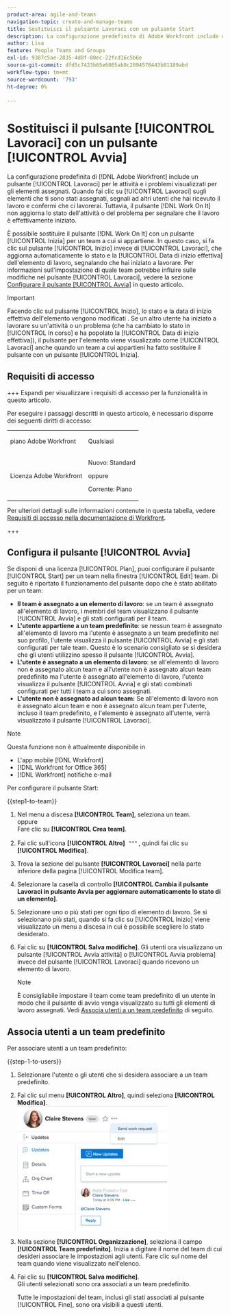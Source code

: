 ```yaml
---
product-area: agile-and-teams
navigation-topic: create-and-manage-teams
title: Sostituisci il pulsante Lavoraci con un pulsante Start
description: La configurazione predefinita di Adobe Workfront include un pulsante Lavoraci per le attività e i problemi visualizzati per gli elementi assegnati.
author: Lisa
feature: People Teams and Groups
exl-id: 9387c5ae-2835-4d8f-80ec-22fcd16c5b6e
source-git-commit: dfd5c7423b65e6065ab9c2094578443b81189abd
workflow-type: tm+mt
source-wordcount: '793'
ht-degree: 0%

---
```


# Sostituisci il pulsante [!UICONTROL Lavoraci] con un pulsante [!UICONTROL Avvia]

La configurazione predefinita di [!DNL Adobe Workfront] include un pulsante [!UICONTROL Lavoraci] per le attività e i problemi visualizzati per gli elementi assegnati. Quando fai clic su [!UICONTROL Lavoraci] sugli elementi che ti sono stati assegnati, segnali ad altri utenti che hai ricevuto il lavoro e confermi che ci lavorerai. Tuttavia, il pulsante [!DNL Work On It] non aggiorna lo stato dell&#39;attività o del problema per segnalare che il lavoro è effettivamente iniziato.

È possibile sostituire il pulsante [!DNL Work On It] con un pulsante [!UICONTROL Inizia] per un team a cui si appartiene. In questo caso, si fa clic sul pulsante [!UICONTROL Inizio] invece di [!UICONTROL Lavoraci], che aggiorna automaticamente lo stato e la [!UICONTROL Data di inizio effettiva] dell&#39;elemento di lavoro, segnalando che hai iniziato a lavorare. Per informazioni sull&#39;impostazione di quale team potrebbe influire sulle modifiche nel pulsante [!UICONTROL Lavoraci], vedere la sezione [Configurare il pulsante [!UICONTROL Avvia]](#configure-the-uicontrol-start-button) in questo articolo.

>[!IMPORTANT]
>
>Facendo clic sul pulsante [!UICONTROL Inizio], lo stato e la data di inizio effettiva dell&#39;elemento vengono modificati . Se un altro utente ha iniziato a lavorare su un&#39;attività o un problema (che ha cambiato lo stato in [!UICONTROL In corso] e ha popolato la [!UICONTROL Data di inizio effettiva]), il pulsante per l&#39;elemento viene visualizzato come [!UICONTROL Lavoraci] anche quando un team a cui appartieni ha fatto sostituire il pulsante con un pulsante [!UICONTROL Inizia].

## Requisiti di accesso

+++ Espandi per visualizzare i requisiti di accesso per la funzionalità in questo articolo.

Per eseguire i passaggi descritti in questo articolo, è necessario disporre dei seguenti diritti di accesso:

<table style="table-layout:auto"> 
 <col> 
 <col> 
 <tbody> 
  <tr data-mc-conditions=""> 
   <td role="rowheader"> <p>piano Adobe Workfront</p> </td> 
   <td>Qualsiasi</td> 
  </tr> 
  <tr> 
   <td role="rowheader">Licenza Adobe Workfront</td> 
   <td>
   <p>Nuovo: Standard</p>
   <p>oppure</p>
   <p>Corrente: Piano</p></td>
  </tr> 
 </tbody> 
</table>

Per ulteriori dettagli sulle informazioni contenute in questa tabella, vedere [Requisiti di accesso nella documentazione di Workfront](/help/quicksilver/administration-and-setup/add-users/access-levels-and-object-permissions/access-level-requirements-in-documentation.md).

+++

## Configura il pulsante [!UICONTROL Avvia]

Se disponi di una licenza [!UICONTROL Plan], puoi configurare il pulsante [!UICONTROL Start] per un team nella finestra [!UICONTROL Edit] team. Di seguito è riportato il funzionamento del pulsante dopo che è stato abilitato per un team:

* **Il team è assegnato a un elemento di lavoro**: se un team è assegnato all&#39;elemento di lavoro, i membri del team visualizzano il pulsante [!UICONTROL Avvia] e gli stati configurati per il team.
* **L&#39;utente appartiene a un team predefinito**: se nessun team è assegnato all&#39;elemento di lavoro ma l&#39;utente è assegnato a un team predefinito nel suo profilo, l&#39;utente visualizza il pulsante [!UICONTROL Avvia] e gli stati configurati per tale team. Questo è lo scenario consigliato se si desidera che gli utenti utilizzino spesso il pulsante [!UICONTROL Avvia].
* **L&#39;utente è assegnato a un elemento di lavoro**: se all&#39;elemento di lavoro non è assegnato alcun team e all&#39;utente non è assegnato alcun team predefinito ma l&#39;utente è assegnato all&#39;elemento di lavoro, l&#39;utente visualizza il pulsante [!UICONTROL Avvia] e gli stati combinati configurati per tutti i team a cui sono assegnati.
* **L&#39;utente non è assegnato ad alcun team:** Se all&#39;elemento di lavoro non è assegnato alcun team e non è assegnato alcun team per l&#39;utente, incluso il team predefinito, e l&#39;elemento è assegnato all&#39;utente, verrà visualizzato il pulsante [!UICONTROL Lavoraci].

>[!NOTE]
>
>Questa funzione non è attualmente disponibile in
>
>* L&#39;app mobile [!DNL Workfront]
>* [!DNL Workfront for Office 365]
>* [!DNL Workfront] notifiche e-mail
>

Per configurare il pulsante Start:

{{step1-to-team}}

1. Nel menu a discesa **[!UICONTROL Team]**, seleziona un team.\
   oppure\
   Fare clic su **[!UICONTROL Crea team]**.

1. Fai clic sull&#39;icona **[!UICONTROL Altro]** ![](assets/more-icon.png), quindi fai clic su **[!UICONTROL Modifica]**.

1. Trova la sezione del pulsante **[!UICONTROL Lavoraci]** nella parte inferiore della pagina [!UICONTROL Modifica team].
1. Selezionare la casella di controllo **[!UICONTROL Cambia il pulsante Lavoraci in pulsante Avvia per aggiornare automaticamente lo stato di un elemento]**.
1. Selezionare uno o più stati per ogni tipo di elemento di lavoro. Se si selezionano più stati, quando si fa clic su [!UICONTROL Inizio] viene visualizzato un menu a discesa in cui è possibile scegliere lo stato desiderato.
1. Fai clic su **[!UICONTROL Salva modifiche]**. Gli utenti ora visualizzano un pulsante [!UICONTROL Avvia attività] o [!UICONTROL Avvia problema] invece del pulsante [!UICONTROL Lavoraci] quando ricevono un elemento di lavoro.

   >[!NOTE]
   >
   >È consigliabile impostare il team come team predefinito di un utente in modo che il pulsante di avvio venga visualizzato su tutti gli elementi di lavoro assegnati. Vedi [Associa utenti a un team predefinito](#associate-users-with-a-home-team) di seguito.

## Associa utenti a un team predefinito

Per associare utenti a un team predefinito:

{{step-1-to-users}}

1. Selezionare l&#39;utente o gli utenti che si desidera associare a un team predefinito.
1. Fai clic sul menu **[!UICONTROL Altro]**, quindi seleziona **[!UICONTROL Modifica]**.\
   ![](assets/user-settings-nwe-350x291.png)

1. Nella sezione **[!UICONTROL Organizzazione]**, seleziona il campo **[!UICONTROL Team predefinito]**. Inizia a digitare il nome del team di cui desideri associare le impostazioni agli utenti. Fare clic sul nome del team quando viene visualizzato nell&#39;elenco.

1. Fai clic su **[!UICONTROL Salva modifiche]**.\
   Gli utenti selezionati sono ora associati a un team predefinito.

   Tutte le impostazioni del team, inclusi gli stati associati al pulsante [!UICONTROL Fine], sono ora visibili a questi utenti.

